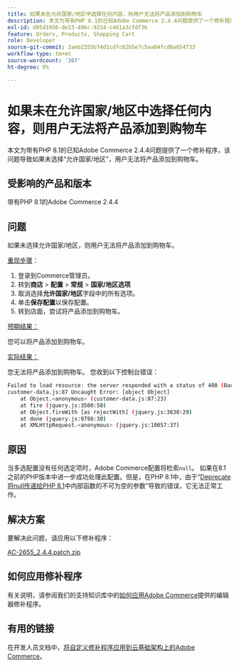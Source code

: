 ```yaml
---
title: 如果未在允许国家/地区中选择任何内容，则用户无法将产品添加到购物车
description: 本文为带有PHP 8.1的已知Adobe Commerce 2.4.4问题提供了一个修补程序，该问题导致如果未选择“允许国家/地区”，用户无法将产品添加到购物车。
exl-id: d05d1956-de23-496c-9234-c461a3cfdf36
feature: Orders, Products, Shopping Cart
role: Developer
source-git-commit: 2aeb2355b74d1cdfc62b5e7c5aa04fcd0a654733
workflow-type: tm+mt
source-wordcount: '307'
ht-degree: 0%

---
```


# 如果未在允许国家/地区中选择任何内容，则用户无法将产品添加到购物车

本文为带有PHP 8.1的已知Adobe Commerce 2.4.4问题提供了一个修补程序，该问题导致如果未选择“允许国家/地区”，用户无法将产品添加到购物车。

## 受影响的产品和版本

带有PHP 8.1的Adobe Commerce 2.4.4

## 问题

如果未选择允许国家/地区，则用户无法将产品添加到购物车。

<u>重现步骤</u>：

1. 登录到Commerce管理员。
1. 转到&#x200B;**商店** > **配置** > **常规** > **国家/地区选项**
1. 取消选择&#x200B;**允许国家/地区**&#x200B;字段中的所有选项。
1. 单击&#x200B;**保存配置**&#x200B;以保存配置。
1. 转到店面，尝试将产品添加到购物车。

<u>预期结果：</u>

您可以将产品添加到购物车。

<u>实际结果：</u>

您无法将产品添加到购物车。 您收到以下控制台错误：

```bash
Failed to load resource: the server responded with a status of 400 (Bad Request)
customer-data.js:87 Uncaught Error: [object Object]
    at Object.<anonymous> (customer-data.js:87:23)
    at fire (jquery.js:3500:50)
    at Object.fireWith [as rejectWith] (jquery.js:3630:29)
    at done (jquery.js:9798:30)
    at XMLHttpRequest.<anonymous> (jquery.js:10057:37)
```

## 原因

当多选配置没有任何选定项时，Adobe Commerce配置将检索`null`。 如果在8.1之前的PHP版本中进一步成功处理此配置。但是，在PHP 8.1中，由于“[Deprecate将null传递给PHP 8.1](https://wiki.php.net/rfc/deprecate_null_to_scalar_internal_arg)中内部函数的不可为空的参数”导致的错误，它无法正常工作。

## 解决方案

要解决此问题，请应用以下修补程序：

[AC-2655_2.4.4.patch.zip](assets/AC-2655_2.4.4.patch.zip)

## 如何应用修补程序

有关说明，请参阅我们的支持知识库中的[如何应用Adobe Commerce](/help/how-to/general/how-to-apply-a-composer-patch-provided-by-magento.md)提供的编辑器修补程序。

## 有用的链接

在开发人员文档中，[将自定义修补程序应用到云基础架构上的Adobe Commerce](https://experienceleague.adobe.com/en/docs/commerce-cloud-service/user-guide/develop/upgrade/apply-patches)。
